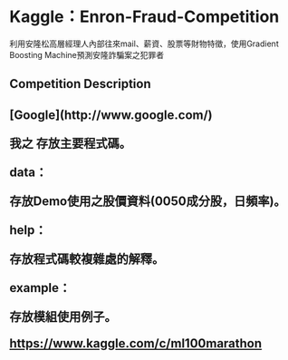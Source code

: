 <H1>Kaggle：Enron-Fraud-Competition</H1>

利用安隆松高層經理人內部往來mail、薪資、股票等財物特徵，使用Gradient Boosting Machine預測安隆詐騙案之犯罪者

<H2>Competition Description<H2>
[Google](http://www.google.com/)

我之
存放主要程式碼。

data：

存放Demo使用之股價資料(0050成分股，日頻率)。

help：

存放程式碼較複雜處的解釋。

example：

存放模組使用例子。

https://www.kaggle.com/c/ml100marathon

